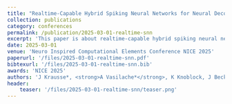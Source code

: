 ```yaml
---
title: "Realtime-Capable Hybrid Spiking Neural Networks for Neural Decoding of Cortical Activity"
collection: publications
category: conferences
permalink: /publication/2025-03-01-realtime-snn
excerpt: 'This paper is about realtime-capable hybrid spiking neural networks for neural decoding of cortical activity.'
date: 2025-03-01
venue: 'Neuro Inspired Computational Elements Conference NICE 2025'
paperurl: '/files/2025-03-01-realtime-snn.pdf'
bibtexurl: '/files/2025-03-01-realtime-snn.bib'
awards: 'NICE 2025'
authors: 'J Krausse*, <strong>A Vasilache*</strong>, K Knoblock, J Becker'
header:
    teaser: '/files/2025-03-01-realtime-snn/teaser.png'
---
```

